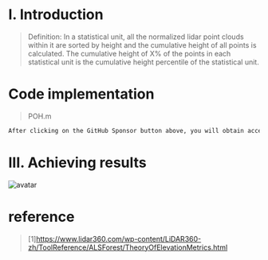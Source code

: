#  I. Introduction 

>  Definition: In a statistical unit, all the normalized lidar point clouds within it are sorted by height and the cumulative height of all points is calculated. The cumulative height of X% of the points in each statistical unit is the cumulative height percentile of the statistical unit. 

#  Code implementation 

>  POH.m 

 ```python  
After clicking on the GitHub Sponsor button above, you will obtain access permissions to my private code repository ( https://github.com/slowlon/my_code_bar ) to view this blog code. By searching the code number of this blog, you can find the code you need, code number is: 2024020309574076725
 ```  
#  III. Achieving results 

![avatar]( 593c4c5d233d49d196f0202a70c2c687.png) 

#  reference 

>  [1]https://www.lidar360.com/wp-content/LiDAR360-zh/ToolReference/ALSForest/TheoryOfElevationMetrics.html 

